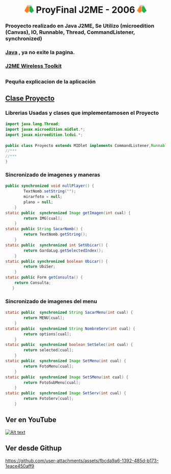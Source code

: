 <h1 align="center"> <img src="https://github.com/RicharMareno/WebAPiJavaMongoDB/blob/main/LogoSiwat.svg" width=30> ProyFinal J2ME - 2006 <img src="https://github.com/RicharMareno/WebAPiJavaMongoDB/blob/main/LogoSiwat.svg" width=30></h1>

### Prooyecto realizado en Java J2ME, Se Utilizo (microedition (Canvas), IO, Runnable, Thread,  CommandListener, synchronized) 
### [Java](http://www.eclipse.org/platform) , ya no exite la pagina.
### [J2ME Wireless Toolkit](https://jcp.org/en/jsr/summary?id=j2me)
##
### Pequña explicacion de la aplicación
## [Clase Proyecto](https://github.com/REMSFALCOR/ProyFinal/blob/main/src/Proyecto/Proyecto.java)  
### Librerias Usadas y clases que implementamosen el Proyecto
``` java
import java.lang.Thread; 
import javax.microedition.midlet.*;
import javax.microedition.lcdui.*;

public class Proyecto extends MIDlet implements CommandListener,Runnable {
//***
//***
}
```
### Sincronizado de imagenes y maneras
``` java
public synchronized void nullPlayer() {	
		TextNomb.setString("");
		mirarfoto = null;   
		plano = null;						 	
    }
static public  synchronized Image getImagen(int cual) {		
		return IMG[cual];
    }			
static public String SacarNomb() {		
		return TextNomb.getString();
    } 
static public  synchronized int SetUbicar() {		
		return GardaLug.getSelectedIndex();
    } 		
static public synchronized boolean Ubicar() {		
		return UbiSer;
    }
static public Form getConsulta() {
	return Consulta;
   }
```
### Sincronizado de imagenes del menu
``` java
static public  synchronized String SacarMenu(int cual) {		
		return MENU[cual];
    }	
static public  synchronized String NombreServ(int cual) {		
		return options[cual];
    }	
static public  synchronized boolean SetSelec(int cual) {		
		return selected[cual];
    } 	
static public  synchronized Image SetMenu(int cual) {				
		return FotoMenu[cual];
	}	         
static public  synchronized Image SetSMenu(int cual) {				
		return FotoSubMenu[cual];
	}		
static public  synchronized Image SetServ(int cual) {		
		return FotoServ[cual];
    } 
```

## Ver en YouTube
 [![Alt text](https://img.youtube.com/vi/nVrzoEYSTFA/0.jpg)](https://www.youtube.com/watch?v=nVrzoEYSTFA)

## Ver desde Githup 
https://github.com/user-attachments/assets/fbcda9a6-1392-485d-b173-1eace450aff9




